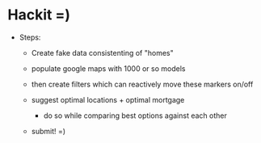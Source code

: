 # Hackit =)

- Steps:
  - Create fake data consistenting of "homes"
  - populate google maps with 1000 or so models
  - then create filters which can reactively move these markers on/off
  - suggest optimal locations + optimal mortgage
    - do so while comparing best options against each other

  - submit! =)
